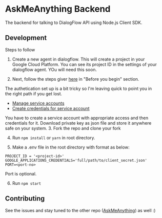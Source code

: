 # AskMeAnything Backend
The backend for talking to DialogFlow API using Node.js Client SDK.

## Development
Steps to follow
1. Create a new agent in dialogflow. This will create a project in your Google Cloud Platform. You can see its project ID in the settings of your dialogflow agent. YOu will need this soon.

2. Next, follow the steps giver [here](https://github.com/dialogflow/dialogflow-nodejs-client-v2#before-you-begin) in "Before you begin" section.

The authetication set up is a bit tricky so I'm leaving quick to point you in the right path if you get lost.
 - [Manage service accounts](https://console.cloud.google.com/iam-admin/serviceaccounts)
 - [Create credentials for service account](https://console.cloud.google.com/apis/credentials)

You have to create a service account with appropriate access and then credentials for it. Download private key as json file   and store it anywhere safe on your system.
3. Fork the repo and clone your fork

4. Run ```npm install``` or ```yarn``` in root directory.

5. Make a .env file in the root directory with format as below:
```
PROJECT_ID = '<project-id>'
GOOGLE_APPLICATIONS_CREDENTIALS='full/path/to/client_secret.json'
PORT=<port-no>
```
Port is optional.

6. Run ```npm start```

## Contributing
See the issues and stay tuned to the other repo ([AskMeAnything](https://github.com/shashaBot/askmeanything)) as well :)
